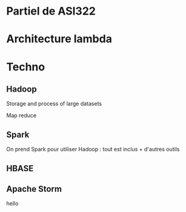 Partiel de ASI322
===

# Architecture lambda

# Techno

## Hadoop

Storage and process of large datasets

Map reduce

## Spark

On prend Spark pour utiliser Hadoop : tout est inclus + d'autres outils

## HBASE

## Apache Storm

hello